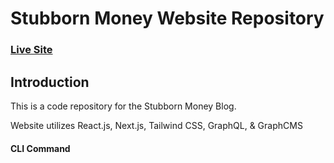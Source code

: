 # Stubborn Money Website Repository

### [Live Site]()

## Introduction

This is a code repository for the Stubborn Money Blog.

Website utilizes React.js, Next.js, Tailwind CSS, GraphQL, & GraphCMS

#### CLI Command
